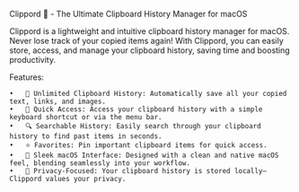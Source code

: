 Clippord 🐾 - The Ultimate Clipboard History Manager for macOS

Clippord is a lightweight and intuitive clipboard history manager for macOS. Never lose track of your copied items again! With Clippord, you can easily store, access, and manage your clipboard history, saving time and boosting productivity.

Features:

	•	📝 Unlimited Clipboard History: Automatically save all your copied text, links, and images.
	•	🚀 Quick Access: Access your clipboard history with a simple keyboard shortcut or via the menu bar.
	•	🔍 Searchable History: Easily search through your clipboard history to find past items in seconds.
	•	⭐ Favorites: Pin important clipboard items for quick access.
	•	🎨 Sleek macOS Interface: Designed with a clean and native macOS feel, blending seamlessly into your workflow.
	•	🔐 Privacy-Focused: Your clipboard history is stored locally—Clippord values your privacy.
